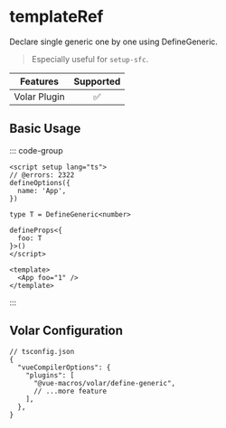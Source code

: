 # templateRef <PackageVersion name="@vue-macros/volar" />

<StabilityLevel level="experimental" />

Declare single generic one by one using DefineGeneric.

> Especially useful for `setup-sfc`.

|   Features   |     Supported      |
| :----------: | :----------------: |
| Volar Plugin | :white_check_mark: |

## Basic Usage

::: code-group

```vue [App.vue] twoslash
<script setup lang="ts">
// @errors: 2322
defineOptions({
  name: 'App',
})

type T = DefineGeneric<number>

defineProps<{
  foo: T
}>()
</script>

<template>
  <App foo="1" />
</template>
```

:::

## Volar Configuration

```jsonc {5}
// tsconfig.json
{
  "vueCompilerOptions": {
    "plugins": [
      "@vue-macros/volar/define-generic",
      // ...more feature
    ],
  },
}
```
